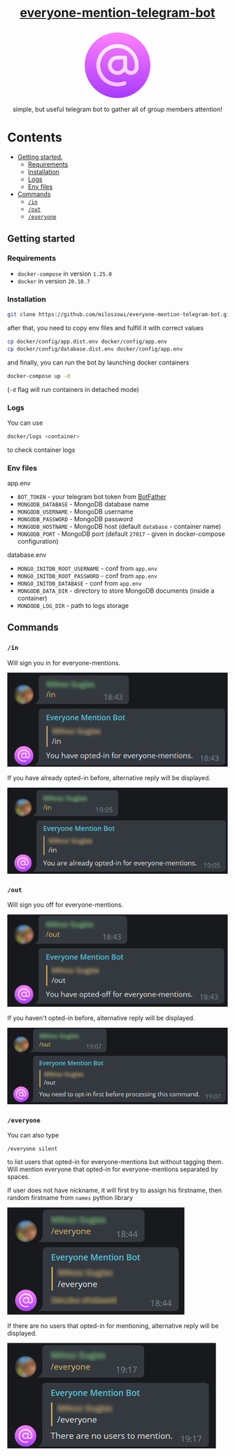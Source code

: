 # <p align="center"> [everyone-mention-telegram-bot](http://t.me/everyone_mention_bot)
<p align="center"> <img src="docs/logo.png" width="150"/>
<p align="center"> simple, but useful telegram bot to gather all of group members attention!
<!-- Icon made by https://www.freepik.com from https://www.flaticon.com/ -->

# Contents

* [Getting started.](#getting-started)
    * [Requirements](#requirements)
    * [Installation](#installation)
    * [Logs](#logs)
    * [Env files](#env-files)
* [Commands](#commands)
    * [`/in`](#in)
    * [`/out`](#out)
    * [`/everyone`](#everyone)

## Getting started

### Requirements
- `docker-compose` in version `1.25.0`
- `docker` in version `20.10.7`

### Installation
```bash
git clone https://github.com/miloszowi/everyone-mention-telegram-bot.git
```
after that, you need to copy env files and fulfill it with correct values
```bash
cp docker/config/app.dist.env docker/config/app.env
cp docker/config/database.dist.env docker/config/app.env
```
and finally, you can run the bot by launching docker containers
```bash
docker-compose up -d
```
(`-d` flag will run containers in detached mode)
### Logs
You can use
```bash
docker/logs <container>
```
to check container logs
### Env files
app.env
- `BOT_TOKEN` - your telegram bot token from [BotFather](https://telegram.me/BotFather)
- `MONGODB_DATABASE` - MongoDB database name
- `MONGODB_USERNAME` - MongoDB username
- `MONGODB_PASSWORD` - MongoDB password
- `MONGODB_HOSTNAME` - MongoDB host (default `database` - container name)
- `MONGODB_PORT` - MongoDB port (default `27017` - given in docker-compose configuration)

database.env
- `MONGO_INITDB_ROOT_USERNAME` - conf from `app.env`
- `MONGO_INITDB_ROOT_PASSWORD` - conf from `app.env`
- `MONGO_INITDB_DATABASE` - conf from `app.env`
- `MONGODB_DATA_DIR` - directory to store MongoDB documents (inside a container)
- `MONDODB_LOG_DIR` - path to logs storage 
## Commands
### `/in`
Will sign you in for everyone-mentions.

![in command example](docs/in_command.png)

If you have already opted-in before, alternative reply will be displayed.

![in command when someone already opted in example](docs/in_command_already_opted_in.png)

### `/out`
Will sign you off for everyone-mentions.

![out command example](docs/out_command.png)

If you haven't opted-in before, alternative reply will be displayed.

![out command when someone did not opt in example](docs/out_command_did_not_opt_in_before.png)

### `/everyone`
You can also type 
```
/everyone silent
```
to list users that opted-in for everyone-mentions but without tagging them.
Will mention everyone that opted-in for everyone-mentions separated by spaces.

If user does not have nickname, it will first try to assign his firstname, then random firstname from `names` python library

![everybody command example](docs/everyone_command.png)

If there are no users that opted-in for mentioning, alternative reply will be displayed.

![everybone noone to mention example](docs/everyone_noone_to_mention.png)
